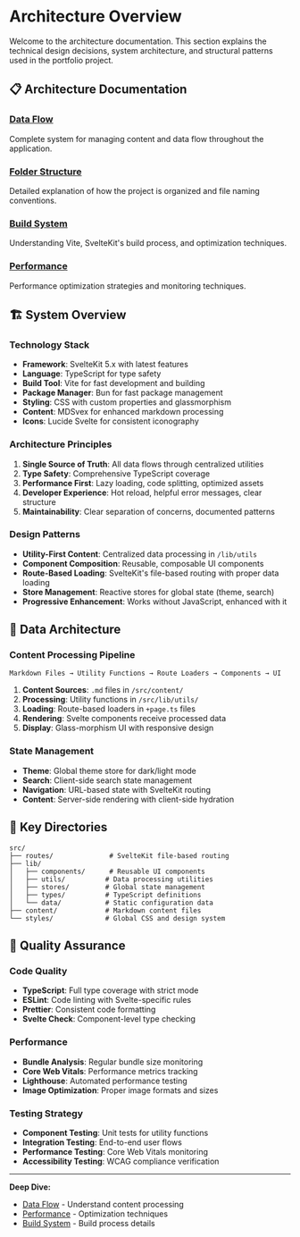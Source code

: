 # Architecture Overview

Welcome to the architecture documentation. This section explains the technical design decisions, system architecture, and structural patterns used in the portfolio project.

## 📋 Architecture Documentation

### [Data Flow](data-flow.md)

Complete system for managing content and data flow throughout the application.

### [Folder Structure](folder-structure.md)

Detailed explanation of how the project is organized and file naming conventions.

### [Build System](build-system.md)

Understanding Vite, SvelteKit's build process, and optimization techniques.

### [Performance](performance.md)

Performance optimization strategies and monitoring techniques.

## 🏗️ System Overview

### Technology Stack

- **Framework**: SvelteKit 5.x with latest features
- **Language**: TypeScript for type safety
- **Build Tool**: Vite for fast development and building
- **Package Manager**: Bun for fast package management
- **Styling**: CSS with custom properties and glassmorphism
- **Content**: MDSvex for enhanced markdown processing
- **Icons**: Lucide Svelte for consistent iconography

### Architecture Principles

1. **Single Source of Truth**: All data flows through centralized utilities
2. **Type Safety**: Comprehensive TypeScript coverage
3. **Performance First**: Lazy loading, code splitting, optimized assets
4. **Developer Experience**: Hot reload, helpful error messages, clear structure
5. **Maintainability**: Clear separation of concerns, documented patterns

### Design Patterns

- **Utility-First Content**: Centralized data processing in `/lib/utils`
- **Component Composition**: Reusable, composable UI components
- **Route-Based Loading**: SvelteKit's file-based routing with proper data loading
- **Store Management**: Reactive stores for global state (theme, search)
- **Progressive Enhancement**: Works without JavaScript, enhanced with it

## 🔄 Data Architecture

### Content Processing Pipeline

```
Markdown Files → Utility Functions → Route Loaders → Components → UI
```

1. **Content Sources**: `.md` files in `/src/content/`
2. **Processing**: Utility functions in `/src/lib/utils/`
3. **Loading**: Route-based loaders in `+page.ts` files
4. **Rendering**: Svelte components receive processed data
5. **Display**: Glass-morphism UI with responsive design

### State Management

- **Theme**: Global theme store for dark/light mode
- **Search**: Client-side search state management
- **Navigation**: URL-based state with SvelteKit routing
- **Content**: Server-side rendering with client-side hydration

## 📁 Key Directories

```
src/
├── routes/              # SvelteKit file-based routing
├── lib/
│   ├── components/      # Reusable UI components
│   ├── utils/          # Data processing utilities
│   ├── stores/         # Global state management
│   ├── types/          # TypeScript definitions
│   └── data/           # Static configuration data
├── content/            # Markdown content files
└── styles/             # Global CSS and design system
```

## 🎯 Quality Assurance

### Code Quality

- **TypeScript**: Full type coverage with strict mode
- **ESLint**: Code linting with Svelte-specific rules
- **Prettier**: Consistent code formatting
- **Svelte Check**: Component-level type checking

### Performance

- **Bundle Analysis**: Regular bundle size monitoring
- **Core Web Vitals**: Performance metrics tracking
- **Lighthouse**: Automated performance testing
- **Image Optimization**: Proper image formats and sizes

### Testing Strategy

- **Component Testing**: Unit tests for utility functions
- **Integration Testing**: End-to-end user flows
- **Performance Testing**: Core Web Vitals monitoring
- **Accessibility Testing**: WCAG compliance verification

---

**Deep Dive:**

- [Data Flow](data-flow.md) - Understand content processing
- [Performance](performance.md) - Optimization techniques
- [Build System](build-system.md) - Build process details
